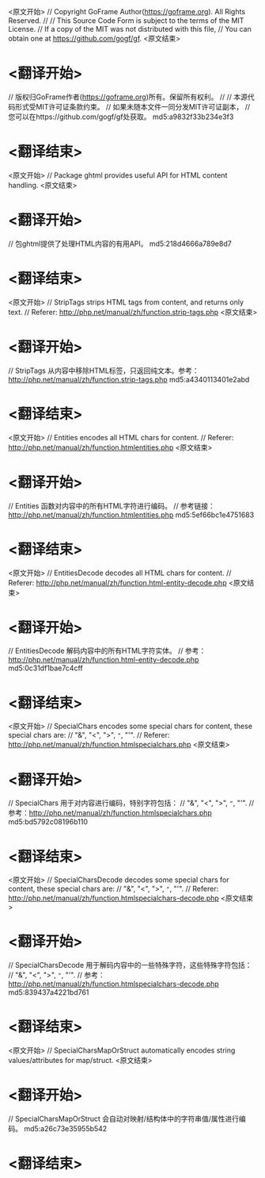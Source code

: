 
<原文开始>
// Copyright GoFrame Author(https://goframe.org). All Rights Reserved.
//
// This Source Code Form is subject to the terms of the MIT License.
// If a copy of the MIT was not distributed with this file,
// You can obtain one at https://github.com/gogf/gf.
<原文结束>

# <翻译开始>
// 版权归GoFrame作者(https://goframe.org)所有。保留所有权利。
//
// 本源代码形式受MIT许可证条款约束。
// 如果未随本文件一同分发MIT许可证副本，
// 您可以在https://github.com/gogf/gf处获取。 md5:a9832f33b234e3f3
# <翻译结束>


<原文开始>
// Package ghtml provides useful API for HTML content handling.
<原文结束>

# <翻译开始>
// 包ghtml提供了处理HTML内容的有用API。 md5:218d4666a789e8d7
# <翻译结束>


<原文开始>
// StripTags strips HTML tags from content, and returns only text.
// Referer: http://php.net/manual/zh/function.strip-tags.php
<原文结束>

# <翻译开始>
// StripTags 从内容中移除HTML标签，只返回纯文本。参考：http://php.net/manual/zh/function.strip-tags.php md5:a4340113401e2abd
# <翻译结束>


<原文开始>
// Entities encodes all HTML chars for content.
// Referer: http://php.net/manual/zh/function.htmlentities.php
<原文结束>

# <翻译开始>
// Entities 函数对内容中的所有HTML字符进行编码。
// 参考链接：http://php.net/manual/zh/function.htmlentities.php md5:5ef66bc1e4751683
# <翻译结束>


<原文开始>
// EntitiesDecode decodes all HTML chars for content.
// Referer: http://php.net/manual/zh/function.html-entity-decode.php
<原文结束>

# <翻译开始>
// EntitiesDecode 解码内容中的所有HTML字符实体。
// 参考：http://php.net/manual/zh/function.html-entity-decode.php md5:0c31df1bae7c4cff
# <翻译结束>


<原文开始>
// SpecialChars encodes some special chars for content, these special chars are:
// "&", "<", ">", `"`, "'".
// Referer: http://php.net/manual/zh/function.htmlspecialchars.php
<原文结束>

# <翻译开始>
// SpecialChars 用于对内容进行编码，特别字符包括：
// "&", "<", ">", `"`, "'".
// 参考：http://php.net/manual/zh/function.htmlspecialchars.php md5:bd5792c08196b110
# <翻译结束>


<原文开始>
// SpecialCharsDecode decodes some special chars for content, these special chars are:
// "&", "<", ">", `"`, "'".
// Referer: http://php.net/manual/zh/function.htmlspecialchars-decode.php
<原文结束>

# <翻译开始>
// SpecialCharsDecode 用于解码内容中的一些特殊字符，这些特殊字符包括：
// "&", "<", ">", `"`, "'".
// 参考：http://php.net/manual/zh/function.htmlspecialchars-decode.php md5:839437a4221bd761
# <翻译结束>


<原文开始>
// SpecialCharsMapOrStruct automatically encodes string values/attributes for map/struct.
<原文结束>

# <翻译开始>
// SpecialCharsMapOrStruct 会自动对映射/结构体中的字符串值/属性进行编码。 md5:a26c73e35955b542
# <翻译结束>

